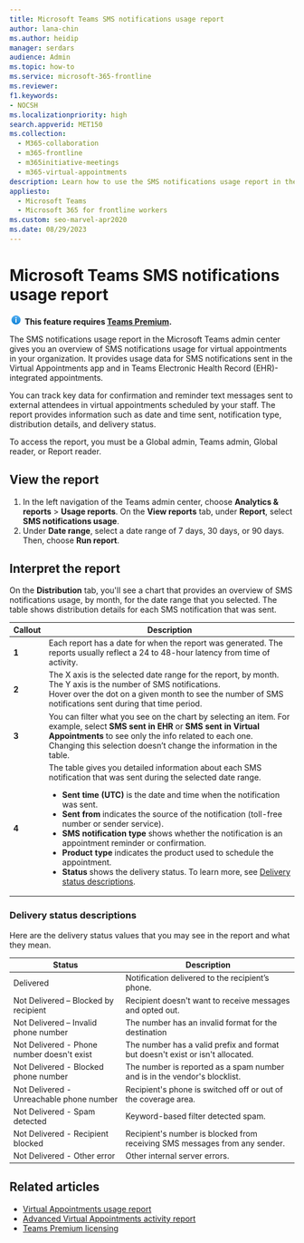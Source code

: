 ```yaml
---
title: Microsoft Teams SMS notifications usage report
author: lana-chin
ms.author: heidip
manager: serdars
audience: Admin
ms.topic: how-to
ms.service: microsoft-365-frontline
ms.reviewer: 
f1.keywords:
- NOCSH
ms.localizationpriority: high
search.appverid: MET150
ms.collection: 
  - M365-collaboration
  - m365-frontline
  - m365initiative-meetings
  - m365-virtual-appointments 
description: Learn how to use the SMS notifications usage report in the Microsoft Teams admin center to get an overview of SMS notifications usage in your organization.
appliesto: 
  - Microsoft Teams
  - Microsoft 365 for frontline workers
ms.custom: seo-marvel-apr2020
ms.date: 08/29/2023
---
```

# Microsoft Teams SMS notifications usage report

![Information icon](media/info.png) **This feature requires [Teams Premium](/microsoftteams/teams-add-on-licensing/licensing-enhance-teams).**

The SMS notifications usage report in the Microsoft Teams admin center gives you an overview of SMS notifications usage for virtual appointments in your organization. It provides usage data for SMS notifications sent in the Virtual Appointments app and in Teams Electronic Health Record (EHR)-integrated appointments.

You can track key data for confirmation and reminder text messages sent to external attendees in virtual appointments scheduled by your staff. The report provides information such as date and time sent, notification type, distribution details, and delivery status.

To access the report, you must be a Global admin, Teams admin, Global reader, or Report reader.

## View the report

1. In the left navigation of the Teams admin center, choose **Analytics & reports** > **Usage reports**. On the **View reports** tab, under **Report**, select **SMS notifications usage**.
2. Under **Date range**, select a date range of 7 days, 30 days, or 90 days. Then, choose **Run report**.

## Interpret the report

On the **Distribution** tab, you'll see a chart that provides an overview of SMS notifications usage, by month, for the date range that you selected. The table shows distribution details for each SMS notification that was sent.

|Callout |Description  |
|--------|-------------|
|**1**   |Each report has a date for when the report was generated. The reports usually reflect a 24 to 48-hour latency from time of activity. |
|**2**   |The X axis is the selected date range for the report, by month. The Y axis is the number of SMS notifications.<br>Hover over the dot on a given month to see the number of SMS notifications sent during that time period.|
|**3**   |You can filter what you see on the chart by selecting an item. For example, select **SMS sent in EHR** or **SMS sent in Virtual Appointments** to see only the info related to each one. Changing this selection doesn’t change the information in the table.|
|**4**   |The table gives you detailed information about each SMS notification that was sent during the selected date range. <ul><li>**Sent time (UTC)** is the date and time when the notification was sent.</li> <li>**Sent from** indicates the source of the notification (toll-free number or sender service).</li> <li>**SMS notification type** shows whether the notification is an appointment reminder or confirmation.</li> <li>**Product type** indicates the product used to schedule the appointment.</li> <li>**Status** shows the delivery status. To learn more, see [Delivery status descriptions](#delivery-status-descriptions).</li></ul> |

### Delivery status descriptions

Here are the delivery status values that you may see in the report and what they mean.

|Status  |Description |
|---------|---------|
|Delivered|Notification delivered to the recipient’s phone.|
|Not Delivered – Blocked by recipient|Recipient doesn't want to receive messages and opted out.|
|Not Delivered – Invalid phone number|The number has an invalid format for the destination|
|Not Delivered - Phone number doesn't exist|The number has a valid prefix and format but doesn't exist or isn't allocated.|
|Not Delivered - Blocked phone number|The number is reported as a spam number and is in the vendor's blocklist.|
|Not Delivered - Unreachable phone number|Recipient's phone is switched off or out of the coverage area.|
|Not Delivered - Spam detected|Keyword-based filter detected spam.|
|Not Delivered - Recipient blocked|Recipient's number is blocked from receiving SMS messages from any sender.|
|Not Delivered - Other error|Other internal server errors.|

## Related articles

- [Virtual Appointments usage report](virtual-appointments-usage-report.md)
- [Advanced Virtual Appointments activity report](advanced-virtual-appointments-activity-report.md)
- [Teams Premium licensing](/microsoftteams/teams-add-on-licensing/licensing-enhance-teams)
